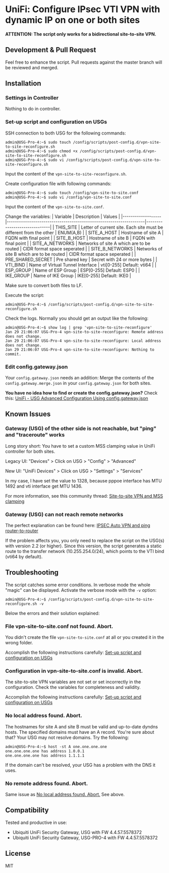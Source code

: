 UniFi: Configure IPsec VTI VPN with dynamic IP on one or both sites
=========

**ATTENTION: The script only works for a bidirectional site-to-site VPN.**

Development & Pull Request
-----------

Feel free to enhance the script. Pull requests against the master branch will be reviewed and merged.

Installation
-----------

### Settings in Controller
Nothing to do in controller.

### Set-up script and configuration on USGs

SSH connection to both USG for the following commands:

```
admin@USG-Pro-4:~$ sudo touch /config/scripts/post-config.d/vpn-site-to-site-reconfigure.sh
admin@USG-Pro-4:~$ sudo chmod +x /config/scripts/post-config.d/vpn-site-to-site-reconfigure.sh
admin@USG-Pro-4:~$ sudo vi /config/scripts/post-config.d/vpn-site-to-site-reconfigure.sh
```

Input the content of the `vpn-site-to-site-reconfigure.sh`.

Create configuration file with following commands:

```
admin@USG-Pro-4:~$ sudo touch /config/vpn-site-to-site.conf
admin@USG-Pro-4:~$ sudo vi /config/vpn-site-to-site.conf
```

Input the content of the `vpn-site-to-site.conf`.

Change the variables:
| Variable          | Description                                                        | Values                       |
|-------------------|--------------------------------------------------------------------|------------------------------|
| THIS_SITE         | Letter of current site. Each site must be different from the other | ENUM(A,B)                    |
| SITE_A_HOST       | Hostname of site A                                                 | FQDN with final point        |
| SITE_B_HOST       | Hostname of site B                                                 | FQDN with final point        |
| SITE_A_NETWORKS   | Networks of site A which are to be routed                          | CIDR format space seperated  |
| SITE_B_NETWORKS   | Networks of site B which are to be routed                          | CIDR format space seperated  |
| PRE_SHARED_SECRET | Pre shared key                                                     | Secret with 24 or more bytes |
| VTI_BIND          | Name of Virtual Tunnel Interface                                   | vti[0-255] Default: vti64    |
| ESP_GROUP         | Name of ESP Group                                                  | ESP[0-255] Default: ESP0     |
| IKE_GROUP         | Name of IKE Group                                                  | IKE[0-255] Default: IKE0     |

Make sure to convert both files to LF.

Execute the script:

```
admin@USG-Pro-4:~$ /config/scripts/post-config.d/vpn-site-to-site-reconfigure.sh
```

Check the logs. Normally you should get an output like the following:

```
admin@USG-Pro-4:~$ show log | grep 'vpn-site-to-site-reconfigure'
Jan 29 21:06:07 USG-Pro-4 vpn-site-to-site-reconfigure: Remote address does not change.
Jan 29 21:06:07 USG-Pro-4 vpn-site-to-site-reconfigure: Local address does not change.
Jan 29 21:06:07 USG-Pro-4 vpn-site-to-site-reconfigure: Nothing to commit.
```

### Edit config.gateway.json

Your `config.gateway.json` needs an addition:
Merge the contents of the `config.gateway.merge.json` in your `config.gateway.json` for both sites.

__You have no idea how to find or create the config.gateway.json?__
Check this: [UniFi - USG Advanced Configuration Using config.gateway.json](https://help.ui.com/hc/en-us/articles/215458888-UniFi-USG-Advanced-Configuration-Using-config-gateway-json)

Known Issues
-----------

### Gateway (USG) of the other side is not reachable, but "ping" and "traceroute" works
Long story short: You have to set a custom MSS clamping value in UniFi controller for both sites.

Legacy UI:
"Devices" > Click on USG > "Config" > "Advanced"

New UI:
"UniFi Devices" > Click on USG > "Settings" > "Services"

In my case, I have set the value to 1328, because pppoe interface has MTU 1492 and vti interface get MTU 1436.

For more information, see this community thread: [Site-to-site VPN and MSS clamping](https://community.ui.com/questions/Site-to-site-VPN-and-MSS-clamping/9ec02bdb-f327-4e6e-9199-bbdc5f639904)

### Gateway (USG) can not reach remote networks
The perfect explanation can be found here: [IPSEC Auto VPN and ping router-to-router](https://community.ui.com/questions/IPSEC-Auto-VPN-and-ping-router-to-router/c97b532b-e7fe-4f4a-9b90-54624b12b53d)

If the problem affects you, you only need to replace the script on the USG(s) with version 2.2 (or higher). Since this version, the script generates a static route to the transfer network (10.255.254.0/24), which points to the VTI bind (vti64 by default).

Troubleshooting
-----------

The script catches some error conditions. In verbose mode the whole "magic" can be displayed. Activate the verbose mode with the `-v` option:

```
admin@USG-Pro-4:~$ /config/scripts/post-config.d/vpn-site-to-site-reconfigure.sh -v
```

Below the errors and their solution explained:

### File vpn-site-to-site.conf not found. Abort.
You didn't create the file `vpn-site-to-site.conf` at all or you created it in the wrong folder.

Accomplish the following instructions carefully:
[Set-up script and configuration on USGs](#set-up-script-and-configuration-on-usgs)

### Configuration in vpn-site-to-site.conf is invalid. Abort.
The site-to-site VPN variables are not set or set incorrectly in the configuration. Check the variables for completeness and validity.

Accomplish the following instructions carefully:
[Set-up script and configuration on USGs](#set-up-script-and-configuration-on-usgs)

### No local address found. Abort.
The hostnames for site A and site B must be valid and up-to-date dyndns hosts. The specified domains must have an A record.
You're sure about that? Your USG may not resolve domains. Try the following:

```
admin@USG-Pro-4:~$ host -st A one.one.one.one
one.one.one.one has address 1.0.0.1
one.one.one.one has address 1.1.1.1
```

If the domain can't be resolved, your USG has a problem with the DNS it uses.

### No remote address found. Abort.
Same issue as [No local address found. Abort.](#no-local-address-found-abort) See above.


Compatibility
-------

Tested and productive in use:
* Ubiquiti UniFi Security Gateway, USG with FW 4.4.57.5578372
* Ubiquiti UniFi Security Gateway, USG-PRO-4 with FW 4.4.57.5578372

License
-------

MIT